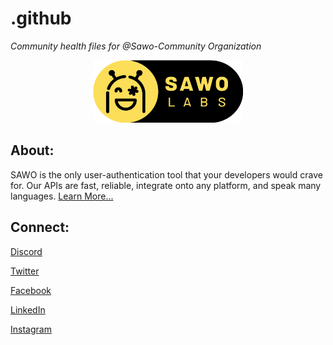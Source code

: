 # .github

*Community health files for @Sawo-Community Organization*

<p align="center">
<img src="./assets/images/sawolabs-logo.png" width=240px height=100px/>
</p>

## About:
SAWO is the only user-authentication tool that your developers would crave for.
Our APIs are fast, reliable, integrate onto any platform, and speak many languages. [Learn More...](https://sawolabs.com/)

## Connect:

[Discord](https://discord.com/invite/TpnCfMUE5P)

[Twitter](https://twitter.com/sawolabs)

[Facebook](https://www.facebook.com/SAWOlabs2020/)

[LinkedIn](https://www.linkedin.com/company/sawolabs)

[Instagram](https://www.instagram.com/sawolabs/)

